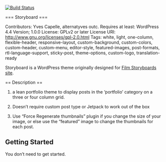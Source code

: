 [![Build Status](https://travis-ci.org/YJPL/Storyboard.svg?branch=master)](https://travis-ci.org/YJPL/Storyboard)

=== Storyboard ===


Contributors: Yves Capelle, alternatyves outc.
Requires at least: WordPress 4.4
Version; 1.0.0
License: GPLv2 or later
License URI: http://www.gnu.org/licenses/gpl-2.0.html
Tags: white, light, one-column, flexible-header, responsive-layout, custom-background, custom-colors, custom-header, custom-menu, editor-style, featured-images, post-formats, rtl-language-support, sticky-post, theme-options, custom-logo, translation-ready

Storyboard is a WordPress theme originally designed for [Film Storyboards site](http://film-storyboards.com).

== Description ==

1. a lean portfolio theme to display posts in the ‘portfolio’ category on a three or four column grid.

2. Doesn’t require custom post type or Jetpack to work out of the box

3. Use “Force Regenerate thumbnails” plugin if you change the size of your image, or else use the “featured” image to change the thumbnails for each post.

Getting Started
---------------

You don’t need to get started.
